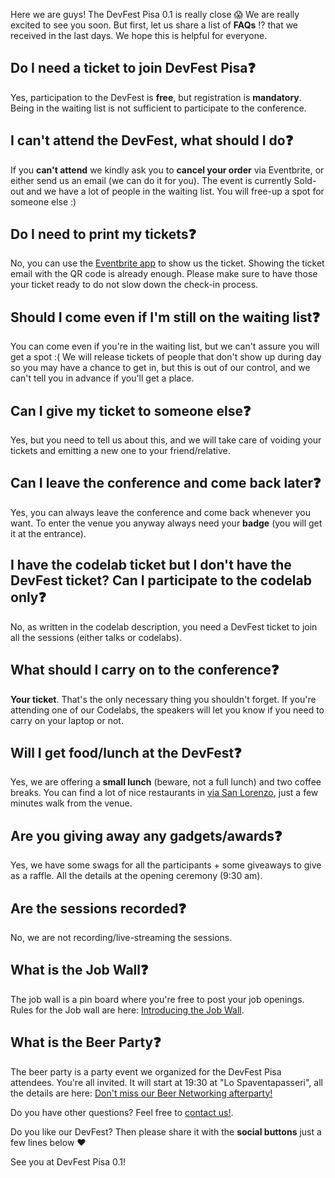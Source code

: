 Here we are guys! The DevFest Pisa 0.1 is really close 😱 We are really excited to see you soon. But first, let us share a list of **FAQs** ⁉️ that we received in the last days. We hope this is helpful for everyone.

## Do I need a ticket to join DevFest Pisa❓

Yes, participation to the DevFest is **free**, but registration is **mandatory**. Being in the waiting list is not sufficient to participate to the conference.

## I can't attend the DevFest, what should I do❓

If you **can't attend** we kindly ask you to **cancel your order** via Eventbrite, or either send us an email (we can do it for you). The event is currently Sold-out and we have a lot of people in the waiting list. You will free-up a spot for someone else :)

## Do I need to print my tickets❓

No, you can use the [Eventbrite app](https://play.google.com/store/apps/details?id=com.eventbrite.attendee) to show us the ticket. Showing the ticket email with the QR code is already enough. Please make sure to have those your ticket ready to do not slow down the check-in process.

## Should I come even if I'm still on the waiting list❓

You can come even if you're in the waiting list, but we can't assure you will get a spot :( We will release tickets of people that don't show up during day so you may have a chance to get in, but this is out of our control, and we can't tell you in advance if you'll get a place.

## Can I give my ticket to someone else❓

Yes, but you need to tell us about this, and we will take care of voiding your tickets and emitting a new one to your friend/relative.

## Can I leave the conference and come back later❓

Yes, you can always leave the conference and come back whenever you want. To enter the venue you anyway always need your **badge** (you will get it at the entrance).

## I have the codelab ticket but I don't have the DevFest ticket? Can I participate to the codelab only❓

No, as written in the codelab description, you need a DevFest ticket to join all the sessions (either talks or codelabs).

## What should I carry on to the conference❓

**Your ticket**. That's the only necessary thing you shouldn't forget. If you're attending one of our Codelabs, the speakers will let you know if you need to carry on your laptop or not. 

## Will I get food/lunch at the DevFest❓

Yes, we are offering a **small lunch** (beware, not a full lunch) and two coffee breaks. You can find a lot of nice restaurants in [via San Lorenzo](https://goo.gl/maps/Ck5a5kBA1EF2), just a few minutes walk from the venue.

## Are you giving away any gadgets/awards❓

Yes, we have some swags for all the participants + some giveaways to give as a raffle. All the details at the opening ceremony (9:30 am).

## Are the sessions recorded❓

No, we are not recording/live-streaming the sessions.

## What is the Job Wall❓

The job wall is a pin board where you're free to post your job openings. Rules for the Job wall are here: [Introducing the Job Wall](https://devfest.gdgpisa.it/blog/posts/introducing-our-job-wall/).

## What is the Beer Party❓

The beer party is a party event we organized for the DevFest Pisa attendees. You're all invited. It will start at 19:30 at "Lo Spaventapasseri", all the details are here: [Don't miss our Beer Networking afterparty!](http://devfest.gdgpisa.it/blog/posts/dont-miss-the-beer-party/)

Do you have other questions? Feel free to [contact us!](mailto:pisagdg+devfest@gmail.com).

Do you like our DevFest? Then please share it with the **social buttons** just a few lines below ❤️

See you at DevFest Pisa 0.1!